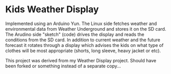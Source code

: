 Kids Weather Display
========

Implemented using an Arduino Yun. The Linux side fetches weather and environmental data from Weather Underground and stores it on the SD card. The Arudino side "sketch" (code) drives the display and reads the conditions from the SD card. In addition to current weather and the future forecast it rotates through a display which advises the kids on what type of clothes will be most appropriate (shorts, long sleeve, heavy jacket or etc).

This project was derived from my Weather Display project. Should have been forked or something instead of a separate copy...
